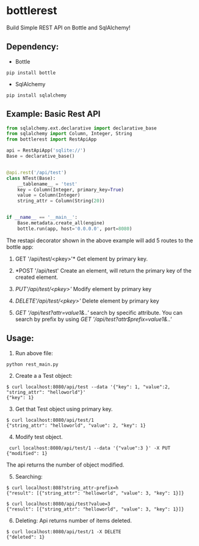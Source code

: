 # bottlerest
Build Simple REST API on Bottle and SqlAlchemy!

## Dependency:

* Bottle
```
pip install bottle
```

* SqlAlchemy
```
pip install sqlalchemy
```


## Example: Basic Rest API

```python
from sqlalchemy.ext.declarative import declarative_base
from sqlalchemy import Column, Integer, String
from bottlerest import RestApiApp

api = RestApiApp('sqlite://')
Base = declarative_base()


@api.rest('/api/test')
class NTest(Base):
    __tablename__ = 'test'
    key = Column(Integer, primary_key=True)
    value = Column(Integer)
    string_attr = Column(String(20))


if __name__ == '__main__':
    Base.metadata.create_all(engine)
    bottle.run(app, host='0.0.0.0', port=8080)
```

The restapi decorator shown in the above example will add 5 routes to the
bottle app:

1. GET '/api/test/\<pkey\>'* Get element by primary key.

2. *POST '/api/test' Create an element, will return the primary key of
   the created element.

3. *PUT'/api/test/\<pkey\>'* Modify element by primary key

4. *DELETE'/api/test/\<pkey\>'* Delete element by primary key

5. *GET '/api/test?attr=value1&..'* search by specific attribute. You can search
   by prefix by using *GET '/api/test?attr$prefix=value1&..'*
## Usage:
1. Run above file:

```
python rest_main.py
```

2. Create a a Test object:

```
$ curl localhost:8080/api/test --data '{"key": 1, "value":2, "string_attr": "helloworld"}'
{"key": 1}
```

3. Get that Test object using primary key.

```
$ curl localhost:8080/api/test/1
{"string_attr": "helloworld", "value": 2, "key": 1}
```

4. Modify test object.

```
 curl localhost:8080/api/test/1 --data '{"value":3 }' -X PUT
{"modified": 1}
```
The api returns the number of object modified.

5. Searching:
```
$ curl localhost:808?string_attr-prefix=h
{"result": [{"string_attr": "helloworld", "value": 3, "key": 1}]}
```

```
$ curl localhost:8080/api/test?value=3
{"result": [{"string_attr": "helloworld", "value": 3, "key": 1}]}
```
6. Deleting: Api returns number of items deleted.

```
$ curl localhost:8080/api/test/1 -X DELETE
{"deleted": 1}
```
